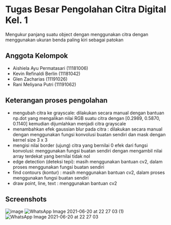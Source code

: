 # Tugas Besar Pengolahan Citra Digital Kel. 1
Mengukur panjang suatu object dengan menggunakan citra dengan menggunakan ukuran benda paling kiri sebagai patokan

## Anggota Kelompok
- Aishiela Ayu Permatasari (11181006)
- Kevin Refinaldi Berlin (11181042)
- Glen Zacharias (11191026)
- Rani Meliyana Putri (11191062)

## Keterangan proses pengolahan
- mengubah citra ke grayscale:
  dilakukan secara manual dengan bantuan np.dot yang mengalikan nilai RGB suatu citra dengan [0.2989, 0.5870, 0.1140] kemudian dijumlahkan menjadi citra grayscale
- menambahkan efek gaussian blur pada citra :
  dilakukan secara manual dengan menggunakan fungsi konvolusi buatan sendiri dan mask dengan kernel size 3 x 3
- mengisi nilai border (ujung) citra yang bernilai 0 efek dari fungsi konvolusi:
  menggunakan fungsi buatan sendiri dengan mengambil nilai array terdekat yang bernilai tidak nol
- edge detection (deteksi tepi):
  masih menggunakan bantuan cv2, dalam proses menggunakan fungsi buatan sendiri
- find contours (kontur) : 
  masih menggunakan bantuan cv2, dalam proses menggunakan fungsi buatan sendiri
- draw point, line, text :
  menggunakan bantuan cv2

## Screenshots
![image](https://user-images.githubusercontent.com/75470102/122679224-9c695c80-d21c-11eb-8dd2-baf87382094a.png)
![WhatsApp Image 2021-06-20 at 22 27 03 (1)](https://user-images.githubusercontent.com/75470102/122679105-236a0500-d21c-11eb-9d32-cddb646350b5.jpeg)
![WhatsApp Image 2021-06-20 at 22 27 03](https://user-images.githubusercontent.com/75470102/122679106-24029b80-d21c-11eb-846a-6ecb18f95917.jpeg)
